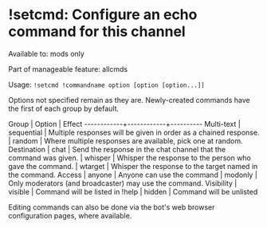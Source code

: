 # !setcmd: Configure an echo command for this channel

Available to: mods only

Part of manageable feature: allcmds

Usage: `!setcmd !commandname option [option [option...]]`

Options not specified remain as they are. Newly-created commands have the
first of each group by default.

Group       | Option     | Effect
------------+------------+----------
Multi-text  | sequential | Multiple responses will be given in order as a chained response.
            | random     | Where multiple responses are available, pick one at random.
Destination | chat       | Send the response in the chat channel that the command was given.
            | whisper    | Whisper the response to the person who gave the command.
            | wtarget    | Whisper the response to the target named in the command.
Access      | anyone     | Anyone can use the command
            | modonly    | Only moderators (and broadcaster) may use the command.
Visibility  | visible    | Command will be listed in !help
            | hidden     | Command will be unlisted

Editing commands can also be done via the bot's web browser configuration
pages, where available.

